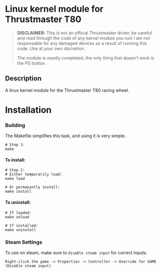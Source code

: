 # Linux kernel module for Thrustmaster T80

> **DISCLAIMER:** This is not an official Thrustmaster driver,
> be careful and read through the code of any kernel module you run!
> I am not responsable for any damaged devices as a result of running
> this code. Use at your own discretion.
> 
> The module is mostly completed, the only thing that doesn't work is the PS button.

## Description

A linux kernel module for the Thrustmaster T80 racing wheel. 


# Installation

### Building
The Makefile simplifies this task, and using it is very simple.
```shell
# Step 1:
make
```
#### To install:
```shell
# Step 2:
# Either temporarily load:
make load

# Or permanantly install:
make install
```
#### To uninstall:
```shell
# If loaded:
make unload

# If installed:
make uninstall
```

### Steam Settings
To use on steam, make sure to `disable steam input` for correct inputs. 

```
Right-click the game -> Properties -> Controller -> Override for GAME (Disable steam input)
```
